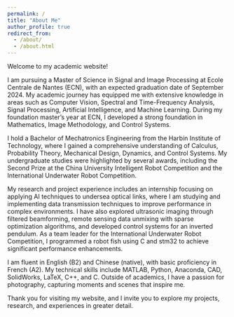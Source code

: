 ```yaml
---
permalink: /
title: "About Me"
author_profile: true
redirect_from: 
  - /about/
  - /about.html
---
```


Welcome to my academic website! 

I am pursuing a Master of Science in Signal and Image Processing at Ecole Centrale de Nantes (ECN), with an expected graduation date of September 2024. My academic journey has equipped me with extensive knowledge in areas such as Computer Vision, Spectral and Time-Frequency Analysis, Signal Processing, Artificial Intelligence, and Machine Learning. During my foundation master’s year at ECN, I developed a strong foundation in Mathematics, Image Methodology, and Control Systems.

I hold a Bachelor of Mechatronics Engineering from the Harbin Institute of Technology, where I gained a comprehensive understanding of Calculus, Probability Theory, Mechanical Design, Dynamics, and Control Systems. My undergraduate studies were highlighted by several awards, including the Second Prize at the China University Intelligent Robot Competition and the International Underwater Robot Competition.

My research and project experience includes an internship focusing on applying AI techniques to undersea optical links, where I am studying and implementing data transmission techniques to improve performance in complex environments. I have also explored ultrasonic imaging through filtered beamforming, remote sensing data unmixing with sparse optimization algorithms, and developed control systems for an inverted pendulum. As a team leader for the International Underwater Robot Competition, I programmed a robot fish using C and stm32 to achieve significant performance enhancements.

I am fluent in English (B2) and Chinese (native), with basic proficiency in French (A2). My technical skills include MATLAB, Python, Anaconda, CAD, SolidWorks, LaTeX, C++, and C. Outside of academics, I have a passion for photography, capturing moments and scenes that inspire me.

Thank you for visiting my website, and I invite you to explore my projects, research, and experiences in greater detail.

